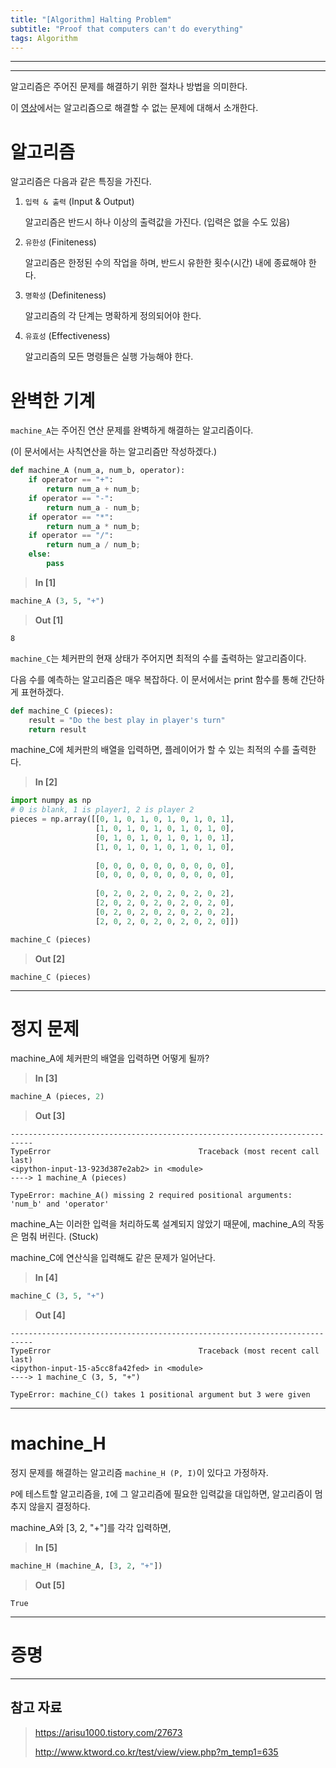 ```yaml
---
title: "[Algorithm] Halting Problem"
subtitle: "Proof that computers can't do everything"
tags: Algorithm
---
```








---









---





알고리즘은 주어진 문제를 해결하기 위한 절차나 방법을 의미한다.

이 [영상](https://www.youtube.com/watch?v=92WHN-pAFCs&ab_channel=udiprod)에서는 알고리즘으로 해결할 수 없는 문제에 대해서 소개한다.



# 알고리즘

알고리즘은 다음과 같은 특징을 가진다.

1. `입력 & 출력` (Input & Output)

   알고리즘은 반드시 하나 이상의 출력값을 가진다. (입력은 없을 수도 있음)

1. `유한성` (Finiteness)

   알고리즘은 한정된 수의 작업을 하며, 반드시 유한한 횟수(시간) 내에 종료해야 한다.

3. `명확성` (Definiteness)

   알고리즘의 각 단계는 명확하게 정의되어야 한다.

4. `유효성` (Effectiveness)

   알고리즘의 모든 명령들은 실행 가능해야 한다.







# 완벽한 기계

`machine_A`는 주어진 연산 문제를 완벽하게 해결하는 알고리즘이다. 

(이 문서에서는 사칙연산을 하는 알고리즘만 작성하겠다.)

```python
def machine_A (num_a, num_b, operator):
    if operator == "+":
        return num_a + num_b;
    if operator == "-":
        return num_a - num_b;
    if operator == "*":
        return num_a * num_b;
    if operator == "/":
        return num_a / num_b;
    else:
        pass
```

> **In [1]**


```python
machine_A (3, 5, "+")
```

> **Out [1]**


    8



`machine_C`는 체커판의 현재 상태가 주어지면 최적의 수를 출력하는 알고리즘이다.

다음 수를 예측하는 알고리즘은 매우 복잡하다. 이 문서에서는 print 함수를 통해 간단하게 표현하겠다.


```python
def machine_C (pieces):
    result = "Do the best play in player's turn"
    return result
```

machine_C에 체커판의 배열을 입력하면, 플레이어가 할 수 있는 최적의 수를 출력한다.

> **In [2]**


```python
import numpy as np
# 0 is blank, 1 is player1, 2 is player 2
pieces = np.array([[0, 1, 0, 1, 0, 1, 0, 1, 0, 1],
                   [1, 0, 1, 0, 1, 0, 1, 0, 1, 0],
                   [0, 1, 0, 1, 0, 1, 0, 1, 0, 1],
                   [1, 0, 1, 0, 1, 0, 1, 0, 1, 0],
                  
                   [0, 0, 0, 0, 0, 0, 0, 0, 0, 0],
                   [0, 0, 0, 0, 0, 0, 0, 0, 0, 0],
                  
                   [0, 2, 0, 2, 0, 2, 0, 2, 0, 2],
                   [2, 0, 2, 0, 2, 0, 2, 0, 2, 0],
                   [0, 2, 0, 2, 0, 2, 0, 2, 0, 2],
                   [2, 0, 2, 0, 2, 0, 2, 0, 2, 0]])

machine_C (pieces)
```

> **Out [2]**

    machine_C (pieces)

---





# 정지 문제

machine_A에 체커판의 배열을 입력하면 어떻게 될까?

> **In [3]**

```python
machine_A (pieces, 2)
```

> **Out [3]**


    ---------------------------------------------------------------------------
    TypeError                                 Traceback (most recent call last)
    <ipython-input-13-923d387e2ab2> in <module>
    ----> 1 machine_A (pieces)
    
    TypeError: machine_A() missing 2 required positional arguments: 'num_b' and 'operator'

machine_A는 이러한 입력을 처리하도록 설계되지 않았기 때문에, machine_A의 작동은 멈춰 버린다. (Stuck)

machine_C에 연산식을 입력해도 같은 문제가 일어난다.



> **In [4]**

```python
machine_C (3, 5, "+")
```

> **Out [4]**


    ---------------------------------------------------------------------------
    TypeError                                 Traceback (most recent call last)
    <ipython-input-15-a5cc8fa42fed> in <module>
    ----> 1 machine_C (3, 5, "+")
    
    TypeError: machine_C() takes 1 positional argument but 3 were given

---





# machine_H

정지 문제를 해결하는 알고리즘 `machine_H (P, I)`이 있다고 가정하자.

`P`에 테스트할 알고리즘을, `I`에 그 알고리즘에 필요한 입력값을 대입하면, 알고리즘이 멈추지 않을지 결정하다.

machine_A와 [3, 2, "+"]를 각각 입력하면, 

> **In [5]**

```python
machine_H (machine_A, [3, 2, "+"])
```

> **Out [5]**

```
True
```



---





# 증명













---

## 참고 자료

> https://arisu1000.tistory.com/27673
>
> http://www.ktword.co.kr/test/view/view.php?m_temp1=635

